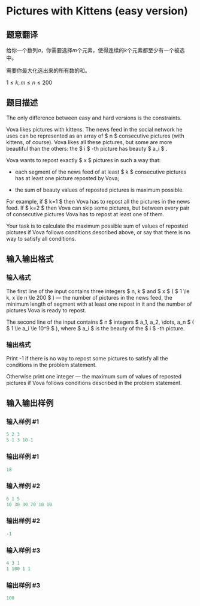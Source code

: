 # Pictures with Kittens (easy version)

## 题意翻译

给你一个数列$a$，你需要选择$m$个元素，使得连续的$k$个元素都至少有一个被选中。

需要你最大化选出来的所有数的和。

$1 \le k,m \le n \le 200$

## 题目描述

The only difference between easy and hard versions is the constraints.

Vova likes pictures with kittens. The news feed in the social network he uses can be represented as an array of $ n $ consecutive pictures (with kittens, of course). Vova likes all these pictures, but some are more beautiful than the others: the $ i $ -th picture has beauty $ a_i $ .

Vova wants to repost exactly $ x $ pictures in such a way that:

- each segment of the news feed of at least $ k $ consecutive pictures has at least one picture reposted by Vova;

- the sum of beauty values of reposted pictures is maximum possible.

For example, if $ k=1 $ then Vova has to repost all the pictures in the news feed. If $ k=2 $ then Vova can skip some pictures, but between every pair of consecutive pictures Vova has to repost at least one of them.

Your task is to calculate the maximum possible sum of values of reposted pictures if Vova follows conditions described above, or say that there is no way to satisfy all conditions.

## 输入输出格式

### 输入格式

The first line of the input contains three integers $ n, k $ and $ x $ ( $ 1 \le k, x \le n \le 200 $ ) — the number of pictures in the news feed, the minimum length of segment with at least one repost in it and the number of pictures Vova is ready to repost.

The second line of the input contains $ n $ integers $ a_1, a_2, \dots, a_n $ ( $ 1 \le a_i \le 10^9 $ ), where $ a_i $ is the beauty of the $ i $ -th picture.

### 输出格式

Print -1 if there is no way to repost some pictures to satisfy all the conditions in the problem statement.

Otherwise print one integer — the maximum sum of values of reposted pictures if Vova follows conditions described in the problem statement.

## 输入输出样例

### 输入样例 #1

```cpp
5 2 3
5 1 3 10 1

```
### 输出样例 #1

```cpp
18

```
### 输入样例 #2

```cpp
6 1 5
10 30 30 70 10 10

```
### 输出样例 #2

```cpp
-1

```
### 输入样例 #3

```cpp
4 3 1
1 100 1 1

```
### 输出样例 #3

```cpp
100

```
